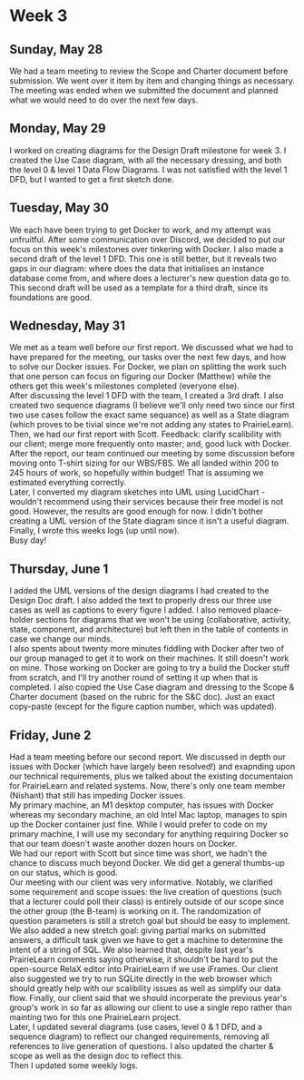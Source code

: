 # Week 3

## Sunday, May 28
We had a team meeting to review the Scope and Charter document before submission. We went over it item by item and changing things as necessary. The meeting was ended when we submitted the document and planned what we would need to do over the next few days.  

##  Monday, May 29
I worked on creating diagrams for the Design Draft milestone for week 3. I created the Use Case diagram, with all the necessary dressing, and both the level 0 & level 1 Data Flow Diagrams. I was not satisfied with the level 1 DFD, but I wanted to get a first sketch done.  

##  Tuesday, May 30
We each have been trying to get Docker to work, and my attempt was unfruitful. After some communication over Discord, we decided to put our focus on this week's milestones over tinkering with Docker.
I also made a second draft of the level 1 DFD. This one is still better, but it reveals two gaps in our diagram: where does the data that initialises an instance database come from, and where does a lecturer's new question data go to. This second draft will be used as a template for a third draft, since its foundations are good.  

##  Wednesday, May 31
We met as a team well before our first report. We discussed what we had to have prepared for the meeting, our tasks over the next few days, and how to solve our Docker issues. For Docker, we plan on splitting the work such that one person can focus on figuring our Docker (Matthew) while the others get this week's milestones completed (everyone else).  
After discussing the level 1 DFD with the team, I created a 3rd draft. I also created two sequence diagrams (I believe we'll only need two since our first two use cases follow the exact same sequance) as well as a State diagram (which proves to be tivial since we're not adding any states to PrairieLearn).  
Then, we had our first report with Scott. Feedback: clarify scalibility with our client; merge more frequently onto master; and, good luck with Docker.  
After the report, our team continued our meeting by some discussion before moving onto T-shirt sizing for our WBS/FBS. We all landed within 200 to 245 hours of work, so hopefully within budget! That is assuming we estimated everything correctly.  
Later, I converted my diagram sketches into UML using LucidChart - wouldn't recommend using their services because their free model is not good. However, the results are good enough for now. I didn't bother creating a UML version of the State diagram since it isn't a useful diagram.  
Finally, I wrote this weeks logs (up until now).  
Busy day!  

##  Thursday, June 1
I added the UML versions of the design diagrams I had created to the Design Doc draft. I also added the text to properly dress our three use cases as well as captions to every figure I added. I also removed plaace-holder sections for diagrams that we won't be using (collaborative, activity, state, component, and architecture) but left then in the table of contents in case we change our minds.  
I also spents about twenty more minutes fiddling with Docker after two of our group managed to get it to work on their machines. It still doesn't work on mine. Those working on Docker are going to try a build the Docker stuff from scratch, and I'll try another round of setting it up when that is completed.
I also copied the Use Case diagram and dressing to the Scope & Charter document (based on the rubric for the S&C doc). Just an exact copy-paste (except for the figure caption number, which was updated).  

##  Friday, June 2
Had a team meeting before our second report. We discussed in depth our issues with Docker (which have largely been resolved!) and exapnding upon our technical requirements, plus we talked about the existing documentaion for PrairieLearn and related systems. Now, there's only one team member (Nishant) that still has impeding Docker issues.  
My primary machine, an M1 desktop computer, has issues with Docker whereas my secondary machine, an old Intel Mac laptop, manages to spin up the Docker container just fine. While I would prefer to code on my primary machine, I will use my secondary for anything requiring Docker so that our team doesn't waste another dozen hours on Docker.  
We had our report with Scott but since time was short, we hadn't the chance to discuss much beyond Docker. We did get a general thumbs-up on our status, which is good.  
Our meeting with our client was very informative. Notably, we clarified some requirement and scope issues: the live creation of questions (such that a lecturer could poll their class) is entirely outside of our scope since the other group (the B-team) is working on it. The randomization of question parameters is still a stretch goal but should be easy to implement. We also added a new stretch goal: giving partial marks on submitted answers, a difficult task given we have to get a machine to determine the intent of a string of SQL. We also learned that, despite last year's PrairieLearn comments saying otherwise, it shouldn't be hard to put the open-source RelaX editor into PrairieLearn if we use iFrames. Our client also suggested we try to run SQLite directly in the web browser which should greatly help with our scalibility issues as well as simplify our data flow. Finally, our client said that we should incorperate the previous year's group's work in so far as allowing our client to use a single repo rather than mainting two for this one PrairieLearn project.  
Later, I updated several diagrams (use cases, level 0 & 1 DFD, and a sequence diagram) to reflect our changed requirements, removing all references to live generation of questions. I also updated the charter & scope as well as the design doc to reflect this.  
Then I updated some weekly logs.  